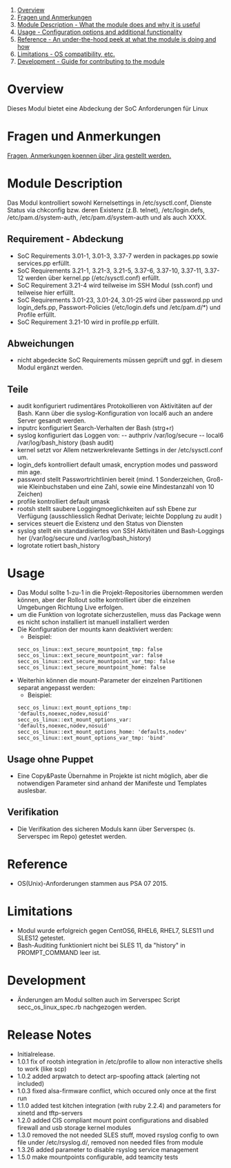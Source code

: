 ﻿1. [Overview](#overview)
2. [Fragen und Anmerkungen](#fragen)
3. [Module Description - What the module does and why it is useful](#module-description)
4. [Usage - Configuration options and additional functionality](#usage)
5. [Reference - An under-the-hood peek at what the module is doing and how](#reference)
6. [Limitations - OS compatibility, etc.](#limitations)
7. [Development - Guide for contributing to the module](#development)

# Overview
Dieses Modul bietet eine Abdeckung der SoC Anforderungen für Linux

# Fragen und Anmerkungen
[Fragen, Anmerkungen koennen über Jira gestellt werden.](https://projectcenter.t-systems-mms.eu/jira/secure/CreateIssueDetails!init.jspa?pid=15993&summary=secc_os_linux%20changeme&assignee=rkno&issuetype=13&priority=5&description=Beschreibung&components=21137)

# Module Description
Das Modul kontrolliert sowohl Kernelsettings in /etc/sysctl.conf, Dienste Status via chkconfig bzw. deren Existenz (z.B. telnet), /etc/login.defs, /etc/pam.d/system-auth, /etc/pam.d/system-auth und  als auch XXXX.

## Requirement - Abdeckung
- SoC Requirements 3.01-1, 3.01-3, 3.37-7 werden in packages.pp sowie services.pp erfüllt.
- SoC Requirements 3.21-1, 3.21-3, 3.21-5, 3.37-6, 3.37-10, 3.37-11, 3.37-12 werden über kernel.pp (/etc/sysctl.conf) erfüllt.
- SoC Requirement 3.21-4 wird teilweise im SSH Modul (ssh.conf) und teilweise hier erfüllt.
- SoC Requirements 3.01-23, 3.01-24, 3.01-25 wird über password.pp und login_defs.pp, Passwort-Policies (/etc/login.defs und /etc/pam.d/\*) und Profile erfüllt.
- SoC Requirement 3.21-10 wird in profile.pp erfüllt.

## Abweichungen
- nicht abgedeckte SoC Requirements müssen geprüft und ggf. in diesem Modul ergänzt werden.

## Teile
- audit konfiguriert rudimentäres Protokollieren von Aktivitäten auf der Bash. Kann über die syslog-Konfiguration von local6 auch an andere Server gesandt werden.
- inputrc konfiguriert Search-Verhalten der Bash (strg+r)
- syslog konfiguriert das Loggen von:
-- authpriv /var/log/secure
-- local6 /var/log/bash_history (bash audit)
- kernel setzt vor Allem netzwerkrelevante Settings in der /etc/sysctl.conf um.
- login_defs kontrolliert default umask, encryption modes und password min age.
- password stellt Passwortrichtlinien bereit (mind. 1 Sonderzeichen, Groß- wie Kleinbuchstaben und eine Zahl, sowie eine Mindestanzahl von 10 Zeichen)
- profile kontrolliert default umask
- rootsh stellt saubere Loggingmoeglichkeiten auf ssh Ebene zur Verfügung (ausschliesslich Redhat Derivate; leichte Dopplung zu audit )
- services steuert die Existenz und den Status von Diensten
- syslog stellt ein standardisiertes von SSH Aktivitäten und Bash-Loggings her (/var/log/secure und /var/log/bash_history)
- logrotate rotiert bash_history

# Usage
- Das Modul sollte 1-zu-1 in die Projekt-Repositories übernommen werden können, aber der Rollout sollte kontrolliert über die einzelnen Umgebungen Richtung Live erfolgen.
- um die Funktion von logrotate sicherzustellen, muss das Package wenn es nicht schon installiert ist manuell installiert werden
- Die Konfiguration der mounts kann deaktiviert werden:
  - Beispiel:
  ```
  secc_os_linux::ext_secure_mountpoint_tmp: false
  secc_os_linux::ext_secure_mountpoint_var: false
  secc_os_linux::ext_secure_mountpoint_var_tmp: false
  secc_os_linux::ext_secure_mountpoint_home: false
  ```
- Weiterhin können die mount-Parameter der einzelnen Partitionen separat angepasst werden:
  - Beispiel:
  ```
  secc_os_linux::ext_mount_options_tmp: 'defaults,noexec,nodev,nosuid'
  secc_os_linux::ext_mount_options_var: 'defaults,noexec,nodev,nosuid'
  secc_os_linux::ext_mount_options_home: 'defaults,nodev'
  secc_os_linux::ext_mount_options_var_tmp: 'bind'
  ```

## Usage ohne Puppet
- Eine Copy&Paste Übernahme in Projekte ist nicht möglich, aber die notwendigen Parameter sind anhand der Manifeste und Templates auslesbar.

## Verifikation
- Die Verifikation des sicheren Moduls kann über Serverspec (s. Serverspec im Repo) getestet werden.

# Reference
- OS(Unix)-Anforderungen stammen aus PSA 07 2015.

# Limitations
- Modul wurde erfolgreich gegen CentOS6, RHEL6, RHEL7, SLES11 und SLES12 getestet.
- Bash-Auditing funktioniert nicht bei SLES 11, da "history" in PROMPT_COMMAND leer ist.

# Development
- Änderungen am Modul sollten auch im Serverspec Script secc_os_linux_spec.rb nachgezogen werden.

# Release Notes
- Initialrelease.
- 1.0.1 fix of rootsh integration in /etc/profile to allow non interactive shells to work (like scp)
- 1.0.2 added arpwatch to detect arp-spoofing attack (alerting not included)
- 1.0.3 fixed alsa-firmware conflict, which occured only once at the first run
- 1.1.0 added test kitchen integration (with ruby 2.2.4) and parameters for xinetd and tftp-servers
- 1.2.0 added CIS compliant mount point configurations and disabled firewall and usb storage kernel modules
- 1.3.0 removed the not needed SLES stuff, moved rsyslog config to own file under /etc/rsyslog.d/, removed non needed files from module
- 1.3.26 added parameter to disable rsyslog service management
- 1.5.0 make mountpoints configurable, add teamcity tests
